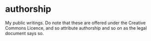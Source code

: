 # authorship
My public writings.
Do note that these are offered under the Creative Commons Licence, and so attribute authorship and so on as the legal document says so.
